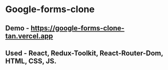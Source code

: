 # Google-forms-clone
## Demo - https://google-forms-clone-tan.vercel.app
## Used - React, Redux-Toolkit, React-Router-Dom, HTML, CSS, JS.
